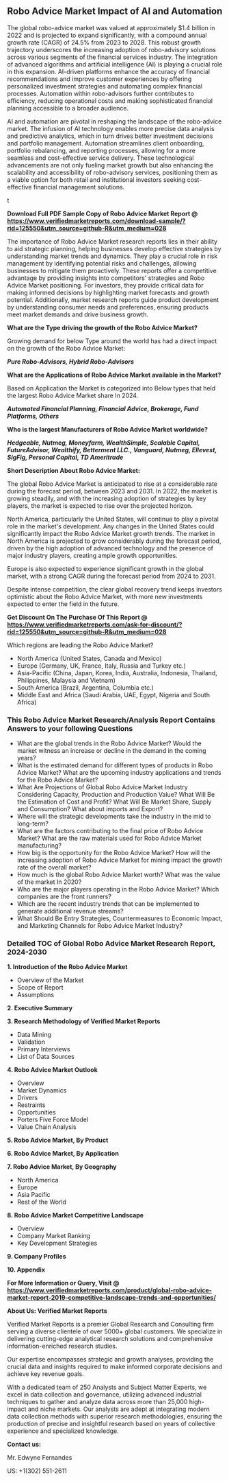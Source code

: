 <h2>Robo Advice Market Impact of AI and Automation</h2><p>The global robo-advice market was valued at approximately $1.4 billion in 2022 and is projected to expand significantly, with a compound annual growth rate (CAGR) of 24.5% from 2023 to 2028. This robust growth trajectory underscores the increasing adoption of robo-advisory solutions across various segments of the financial services industry. The integration of advanced algorithms and artificial intelligence (AI) is playing a crucial role in this expansion. AI-driven platforms enhance the accuracy of financial recommendations and improve customer experiences by offering personalized investment strategies and automating complex financial processes. Automation within robo-advisors further contributes to efficiency, reducing operational costs and making sophisticated financial planning accessible to a broader audience.</p><p>AI and automation are pivotal in reshaping the landscape of the robo-advice market. The infusion of AI technology enables more precise data analysis and predictive analytics, which in turn drives better investment decisions and portfolio management. Automation streamlines client onboarding, portfolio rebalancing, and reporting processes, allowing for a more seamless and cost-effective service delivery. These technological advancements are not only fueling market growth but also enhancing the scalability and accessibility of robo-advisory services, positioning them as a viable option for both retail and institutional investors seeking cost-effective financial management solutions.</p>t</p><p id="" class=""><strong>Download Full PDF Sample Copy of Robo Advice Market Report @ <a href="https://www.verifiedmarketreports.com/download-sample/?rid=125550&utm_source=github-R&utm_medium=028" target="_blank">https://www.verifiedmarketreports.com/download-sample/?rid=125550&utm_source=github-R&utm_medium=028</a></strong></p><p>The importance of&nbsp;Robo Advice Market research reports lies in their ability to aid strategic planning, helping businesses develop effective strategies by understanding market trends and dynamics. They play a crucial role in risk management by identifying potential risks and challenges, allowing businesses to mitigate them proactively. These reports offer a competitive advantage by providing insights into competitors' strategies and Robo Advice Market positioning. For investors, they provide critical data for making informed decisions by highlighting market forecasts and growth potential. Additionally, market research reports guide product development by understanding consumer needs and preferences, ensuring products meet market demands and drive business growth.</p><p><strong>What are the&nbsp;Type driving the growth of the Robo Advice Market?</strong></p><p id="" class="">Growing demand for below Type around the world has had a direct impact on the growth of the Robo Advice Market:</p><em><strong>Pure Robo-Advisors, Hybrid Robo-Advisors</strong></em></p><strong>What are the&nbsp;Applications&nbsp;of Robo Advice Market available in the Market?</strong></p><p id="" class="">Based on Application the Market is categorized into Below types that held the largest Robo Advice Market share In 2024.</p><em><strong>Automated Financial Planning, Financial Advice, Brokerage, Fund Platforms, Others</strong></em></p><strong>Who is the largest Manufacturers of Robo Advice Market worldwide?</strong></p><p><em><strong>Hedgeable, Nutmeg, Moneyfarm, WealthSimple, Scalable Capital, FutureAdvisor, Wealthify, Betterment LLC., Vanguard, Nutmeg, Ellevest, SigFig, Personal Capital, TD Ameritrade</strong></em></p><p id="" class=""><strong>Short Description About Robo Advice Market:</strong></p><p>The global Robo Advice Market is anticipated to rise at a considerable rate during the forecast period, between 2023 and 2031. In 2022, the market is growing steadily, and with the increasing adoption of strategies by key players, the market is expected to rise over the projected horizon.</p><p>North America, particularly the United States, will continue to play a pivotal role in the market's development. Any changes in the United States could significantly impact the Robo Advice Market growth trends. The market in North America is projected to grow considerably during the forecast period, driven by the high adoption of advanced technology and the presence of major industry players, creating ample growth opportunities.</p><p>Europe is also expected to experience significant growth in the global market, with a strong CAGR during the forecast period from 2024 to 2031.</p><p>Despite intense competition, the clear global recovery trend keeps investors optimistic about the Robo Advice Market, with more new investments expected to enter the field in the future.</p><p id="" class=""><strong>Get Discount On The Purchase Of This Report @ <a href="https://www.verifiedmarketreports.com/ask-for-discount/?rid=125550&utm_source=github-R&utm_medium=028" target="_blank">https://www.verifiedmarketreports.com/ask-for-discount/?rid=125550&utm_source=github-R&utm_medium=028</a></strong></p>Which regions are leading the Robo Advice Market?</p><ul><li>North America (United States, Canada and Mexico)</li><li>Europe (Germany, UK, France, Italy, Russia and Turkey etc.)</li><li>Asia-Pacific (China, Japan, Korea, India, Australia, Indonesia, Thailand, Philippines, Malaysia and Vietnam)</li><li>South America (Brazil, Argentina, Columbia etc.)</li><li>Middle East and Africa (Saudi Arabia, UAE, Egypt, Nigeria and South Africa)</li></ul><h3 id="" class="">This Robo Advice Market Research/Analysis Report Contains Answers to your following Questions</h3><ul><li>What are the global trends in the Robo Advice Market? Would the market witness an increase or decline in the demand in the coming years?</li><li>What is the estimated demand for different types of products in Robo Advice Market? What are the upcoming industry applications and trends for the Robo Advice Market?</li><li>What Are Projections of Global Robo Advice Market Industry Considering Capacity, Production and Production Value? What Will Be the Estimation of Cost and Profit? What Will Be Market Share, Supply and Consumption? What about imports and Export?</li><li>Where will the strategic developments take the industry in the mid to long-term?</li><li>What are the factors contributing to the final price of Robo Advice Market? What are the raw materials used for Robo Advice Market manufacturing?</li><li>How big is the opportunity for the Robo Advice Market? How will the increasing adoption of Robo Advice Market for mining impact the growth rate of the overall market?</li><li>How much is the global Robo Advice Market worth? What was the value of the market In 2020?</li><li>Who are the major players operating in the Robo Advice Market? Which companies are the front runners?</li><li>Which are the recent industry trends that can be implemented to generate additional revenue streams?</li><li>What Should Be Entry Strategies, Countermeasures to Economic Impact, and Marketing Channels for Robo Advice Market Industry?</li></ul><h3 id="" class="">Detailed TOC of Global Robo Advice Market Research Report, 2024-2030</h3><p id="" class=""><strong>1. Introduction of the Robo Advice Market</strong></p><ul><li>Overview of the Market</li><li>Scope of Report</li><li>Assumptions</li></ul><p id="" class=""><strong>2. Executive Summary</strong></p><p id="" class=""><strong>3. Research Methodology of Verified Market Reports</strong></p><ul><li>Data Mining</li><li>Validation</li><li>Primary Interviews</li><li>List of Data Sources</li></ul><p id="" class=""><strong>4. Robo Advice Market Outlook</strong></p><ul><li>Overview</li><li>Market Dynamics</li><li>Drivers</li><li>Restraints</li><li>Opportunities</li><li>Porters Five Force Model</li><li>Value Chain Analysis</li></ul><p id="" class=""><strong>5. Robo Advice Market, By Product</strong></p><p id="" class=""><strong>6. Robo Advice Market, By Application</strong></p><p id="" class=""><strong>7. Robo Advice Market, By Geography</strong></p><ul><li>North America</li><li>Europe</li><li>Asia Pacific</li><li>Rest of the World</li></ul><p id="" class=""><strong>8. Robo Advice Market Competitive Landscape</strong></p><ul><li>Overview</li><li>Company Market Ranking</li><li>Key Development Strategies</li></ul><p id="" class=""><strong>9. Company Profiles</strong></p><p id="" class=""><strong>10. Appendix</strong></p><p id="" class=""><strong>For More Information or Query, Visit @ <a href="https://www.verifiedmarketreports.com/product/global-robo-advice-market-report-2019-competitive-landscape-trends-and-opportunities/" target="_blank">https://www.verifiedmarketreports.com/product/global-robo-advice-market-report-2019-competitive-landscape-trends-and-opportunities/</a></strong></p><p id="" class=""><strong>About Us: Verified Market Reports</strong></p><p id="" class="">Verified Market Reports is a premier Global Research and Consulting firm serving a diverse clientele of over 5000+ global customers. We specialize in delivering cutting-edge analytical research solutions and comprehensive information-enriched research studies.</p><p id="" class="">Our expertise encompasses strategic and growth analyses, providing the crucial data and insights required to make informed corporate decisions and achieve key revenue goals.</p><p id="" class="">With a dedicated team of 250 Analysts and Subject Matter Experts, we excel in data collection and governance, utilizing advanced industrial techniques to gather and analyze data across more than 25,000 high-impact and niche markets. Our analysts are adept at integrating modern data collection methods with superior research methodologies, ensuring the production of precise and insightful research based on years of collective experience and specialized knowledge.</p><p id="" class=""><strong>Contact us:</strong></p><p id="" class="">Mr. Edwyne Fernandes</p><p id="" class="">US: +1(302) 551-2611</p>